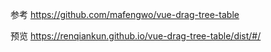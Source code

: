 参考 https://github.com/mafengwo/vue-drag-tree-table

预览 https://renqiankun.github.io/vue-drag-tree-table/dist/#/
